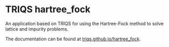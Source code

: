 # TRIQS hartree_fock
An application based on TRIQS for using the Hartree-Fock method to solve lattice and impurity problems.

The documentation can be found at [triqs.github.io/hartree_fock](triqs.github.io/hartree_fock).
